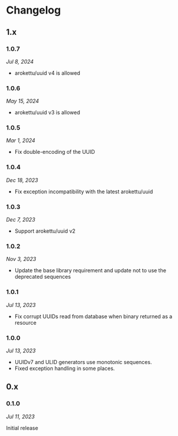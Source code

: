 # Changelog

## 1.x

### 1.0.7

*Jul 8, 2024*

* arokettu/uuid v4 is allowed

### 1.0.6

*May 15, 2024*

* arokettu/uuid v3 is allowed

### 1.0.5

*Mar 1, 2024*

* Fix double-encoding of the UUID

### 1.0.4

*Dec 18, 2023*

* Fix exception incompatibility with the latest arokettu/uuid

### 1.0.3

*Dec 7, 2023*

* Support arokettu/uuid v2

### 1.0.2

*Nov 3, 2023*

* Update the base library requirement and update not to use the deprecated sequences

### 1.0.1

*Jul 13, 2023*

* Fix corrupt UUIDs read from database when binary returned as a resource

### 1.0.0

*Jul 13, 2023*

* UUIDv7 and ULID generators use monotonic sequences.
* Fixed exception handling in some places.

## 0.x

### 0.1.0

*Jul 11, 2023*

Initial release
